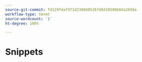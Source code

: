 ```yaml
---
source-git-commit: fd129fdaf971d230840526fd8d10500b8da2656e
workflow-type: tm+mt
source-wordcount: '1'
ht-degree: 100%

---
```

# Snippets
